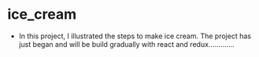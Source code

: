 # ice_cream

- In this project, I illustrated the steps to make ice cream. The project has just began and will be build gradually with react and redux.............
